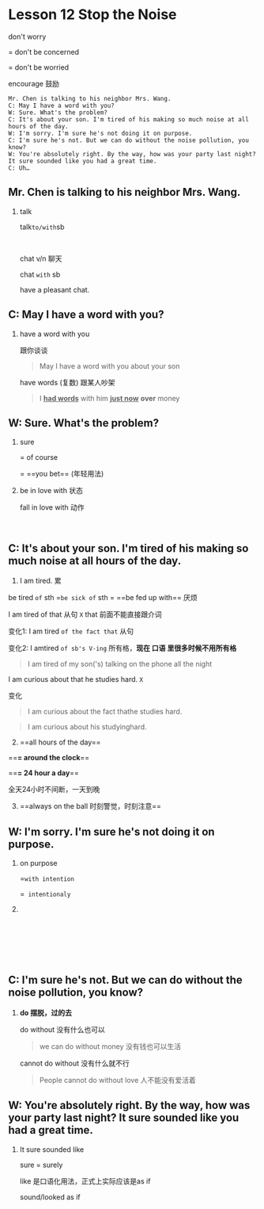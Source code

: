 # Lesson 12  Stop the Noise

don't worry

= don't be concerned 

= don't be worried

encourage 鼓励



```
Mr. Chen is talking to his neighbor Mrs. Wang. 
C: May I have a word with you? 
W: Sure. What's the problem? 
C: It's about your son. I'm tired of his making so much noise at all hours of the day. 
W: I'm sorry. I'm sure he's not doing it on purpose. 
C: I'm sure he's not. But we can do without the noise pollution, you know? 
W: You're absolutely right. By the way, how was your party last night? It sure sounded like you had a great time. 
C: Uh… 
```



## Mr. Chen is talking to his neighbor Mrs. Wang. 

1. talk

   talk` to/with `sb

   ​

   chat v/n 聊天

   chat `with` sb

   have a pleasant chat.



## C: May I have a word with you?

1. have a word with you

   跟你谈谈

   > May I have a word with you about your son

   have words (复数) 跟某人吵架

   > I **<u>had words</u>** with him **<u>just now</u>** **over** money

## W: Sure. What's the problem?

1. sure

   = of course 

   = ==you bet== (年轻用法)

2. be in love with 状态  

   fall in love with 动作

   ​

## C: It's about your son. I'm tired of his making so much noise at all hours of the day.

1. I am tired. 累   

be tired `of` sth =`be sick of` sth  = ==be fed up with== 厌烦

I am tired of that 从句   `X`  that 前面不能直接跟介词

变化1: I am tired `of the fact that` 从句 

变化2: I amtired `of sb's V-ing` 所有格，**现在 口语 里很多时候不用所有格**

> I am tired of my son('s) talking on the phone all the night



I am curious about that he studies hard.  `X`   

变化

> I am curious about the fact thathe studies hard.

> I am curious about his studyinghard.

2.  ==all hours of the day==

   ==**= around the clock**==

   ==**= 24 hour a day**==

   全天24小时不间断，一天到晚



3. ==always on the ball 时刻警觉，时刻注意==

## W: I'm sorry. I'm sure he's not doing it on purpose.

1. on purpose

   =`with intention`

   =` intentionaly`

2. ​

   ​

   ​

   ​

## C: I'm sure he's not. But we can do without the noise pollution, you know?

1. **do 摆脱，过的去**

   do without 没有什么也可以

   > we can do without money 没有钱也可以生活

   cannot do without 没有什么就不行

   > People cannot do without love 人不能没有爱活着



## W: You're absolutely right. By the way, how was your party last night? It sure sounded like you had a great time.

1. It sure sounded like

   sure = surely

   like 是口语化用法，正式上实际应该是as if

   sound/looked as if

   ​